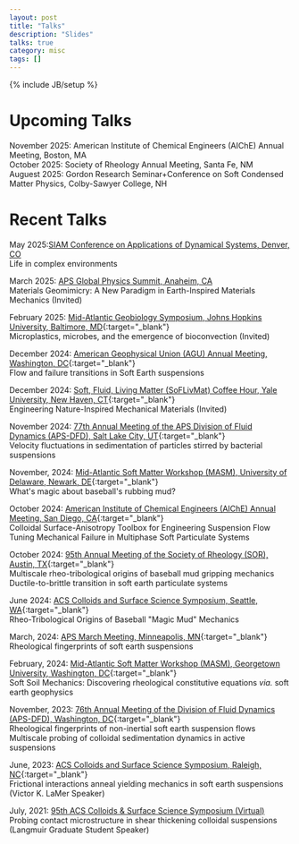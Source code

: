 ```yaml
---
layout: post
title: "Talks"
description: "Slides"
talks: true
category: misc
tags: []
---
```

{% include JB/setup %}

# Upcoming Talks
November 2025: American Institute of Chemical Engineers (AIChE) Annual Meeting, Boston, MA<br>
October 2025: Society of Rheology Annual Meeting, Santa Fe, NM<br>
Auguest 2025: Gordon Research Seminar+Conference on Soft Condensed Matter Physics, Colby-Sawyer College, NH 

# Recent Talks
May 2025:[SIAM Conference on Applications of Dynamical Systems, Denver, CO](https://www.siam.org/conferences-events/siam-conferences/ds25/)<br>Life in complex environments

March 2025: [APS Global Physics Summit, Anaheim, CA](https://summit.aps.org/events/MAR-X61/1)<br> Materials Geomimicry: A New Paradigm in Earth-Inspired Materials Mechanics (Invited)

February 2025: [Mid-Atlantic Geobiology Symposium, Johns Hopkins University, Baltimore, MD](https://www.midatlanticgeobiologysymposium.org/){:target="_blank"}<br> Microplastics, microbes, and the emergence of bioconvection (Invited)

December 2024: [American Geophysical Union (AGU) Annual Meeting, Washington, DC](https://www.agu.org/annual-meeting){:target="_blank"}<br> Flow and failure transitions in Soft Earth suspensions

December 2024: [Soft, Fluid, Living Matter (SoFLivMat) Coffee Hour, Yale University, New Haven, CT](https://pahlavan.yale.edu/soflivmat-coffee-hour){:target="_blank"}<br>Engineering Nature-Inspired Mechanical Materials (Invited)

November 2024: [77th Annual Meeting of the APS Division of Fluid Dynamics (APS-DFD), Salt Lake City, UT](https://dfd-meeting.aps.org/){:target="_blank"}<br>Velocity fluctuations in sedimentation of particles stirred by bacterial suspensions

November, 2024: [Mid-Atlantic Soft Matter Workshop (MASM), University of Delaware, Newark, DE](https://sites.google.com/georgetown.edu/masm/){:target="_blank"}<br>What's magic about baseball's rubbing mud? 

October 2024: [American Institute of Chemical Engineers (AIChE) Annual Meeting, San Diego, CA](https://www.aiche.org/conferences/aiche-annual-meeting/2024){:target="_blank"}<br>
Colloidal Surface-Anisotropy Toolbox for Engineering Suspension Flow<br>
Tuning Mechanical Failure in Multiphase Soft Particulate Systems

October 2024: [95th Annual Meeting of the Society of Rheology (SOR), Austin, TX](https://www.rheology.org/sor/Annual_Meeting/2024Oct/){:target="_blank"}<br>
Multiscale rheo-tribological origins of baseball mud gripping mechanics<br>
Ductile-to-brittle transition in soft earth particulate systems

June 2024: [ACS Colloids and Surface Science Symposium, Seattle, WA](https://www.colloids2024.org/){:target="_blank"}<br>
Rheo-Tribological Origins of Baseball "Magic Mud" Mechanics

March, 2024: [APS March Meeting, Minneapolis, MN](https://meetings.aps.org/Meeting/MAR24/Session/K34.3){:target="_blank"}<br>Rheological fingerprints of soft earth suspensions

February, 2024: [Mid-Atlantic Soft Matter Workshop (MASM), Georgetown University, Washington, DC](https://sites.google.com/georgetown.edu/masm/){:target="_blank"}<br>Soft Soil Mechanics: Discovering rheological constitutive equations <i>via.</i> soft earth geophysics 

November, 2023: [76th Annual Meeting of the Division of Fluid Dynamics (APS-DFD), Washington, DC](https://www.2023apsdfd.org/){:target="_blank"}<br>
Rheological fingerprints of non-inertial soft earth suspension flows<br>Multiscale probing of colloidal sedimentation dynamics in active suspensions

June, 2023: [ACS Colloids and Surface Science Symposium, Raleigh, NC](https://conferences.coned.ncsu.edu/colloids2023/){:target="_blank"}<br>Frictional interactions anneal yielding mechanics in soft earth suspensions (Victor K. LaMer Speaker)

July, 2021: [95th ACS Colloids & Surface Science Symposium (Virtual)](https://sites.psu.edu/2021colloids/)<br>Probing contact microstructure in shear thickening colloidal suspensions (Langmuir Graduate Student Speaker)

